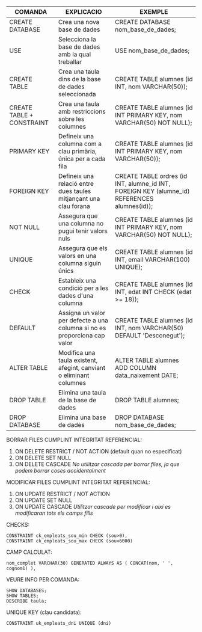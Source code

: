 
| COMANDA                   | EXPLICACIO                                                                | EXEMPLE                                                                                      |
| ------------------------- | ------------------------------------------------------------------------- | -------------------------------------------------------------------------------------------- |
| CREATE DATABASE           | Crea una nova base de dades                                               | CREATE DATABASE nom_base_de_dades;                                                           |
| USE                       | Selecciona la base de dades amb la qual treballar                         | USE nom_base_de_dades;                                                                       |
| CREATE TABLE              | Crea una taula dins de la base de dades seleccionada                      | CREATE TABLE alumnes (id INT, nom VARCHAR(50));                                              |
| CREATE TABLE + CONSTRAINT | Crea una taula amb restriccions sobre les columnes                        | CREATE TABLE alumnes (id INT PRIMARY KEY, nom VARCHAR(50) NOT NULL);                         |
| PRIMARY KEY               | Defineix una columna com a clau primària, única per a cada fila           | CREATE TABLE alumnes (id INT PRIMARY KEY, nom VARCHAR(50));                                  |
| FOREIGN KEY               | Defineix una relació entre dues taules mitjançant una clau forana         | CREATE TABLE ordres (id INT, alumne_id INT, FOREIGN KEY (alumne_id) REFERENCES alumnes(id)); |
| NOT NULL                  | Assegura que una columna no pugui tenir valors nuls                       | CREATE TABLE alumnes (id INT PRIMARY KEY, nom VARCHAR(50) NOT NULL);                         |
| UNIQUE                    | Assegura que els valors en una columna siguin únics                       | CREATE TABLE alumnes (id INT, email VARCHAR(100) UNIQUE);                                    |
| CHECK                     | Estableix una condició per a les dades d'una columna                      | CREATE TABLE alumnes (id INT, edat INT CHECK (edat >= 18));                                  |
| DEFAULT                   | Assigna un valor per defecte a una columna si no es proporciona cap valor | CREATE TABLE alumnes (id INT, nom VARCHAR(50) DEFAULT 'Desconegut');                         |
| ALTER TABLE               | Modifica una taula existent, afegint, canviant o eliminant columnes       | ALTER TABLE alumnes ADD COLUMN data_naixement DATE;                                          |
| DROP TABLE                | Elimina una taula de la base de dades                                     | DROP TABLE alumnes;                                                                          |
| DROP DATABASE             | Elimina una base de dades                                                 | DROP DATABASE nom_base_de_dades;                                                             |

BORRAR FILES CUMPLINT INTEGRITAT REFERENCIAL:
1. ON DELETE RESTRICT / NOT ACTION (default quan no especificat)
2. ON DELETE SET NULL
3. ON DELETE CASCADE
   *No utilitzar cascada per borrar files, ja que podem borrar coses accidentalment*
   
MODIFICAR FILES CUMPLINT INTEGRITAT REFERENCIAL:
1. ON UPDATE RESTRICT / NOT ACTION 
2. ON UPDATE SET NULL
3. ON UPDATE CASCADE
   *Utilitzar cascade per modificar i així es modificaran tots els camps fills*

CHECKS:
```
CONSTRAINT ck_empleats_sou_min CHECK (sou>0), 
CONSTRAINT ck_empleats_sou_max CHECK (sou<6000)
```

CAMP CALCULAT:
```
nom_complet VARCHAR(30) GENERATED ALWAYS AS ( CONCAT(nom, ' ', cognom1) ),
```

VEURE INFO PER COMANDA:
```
SHOW DATABASES;
SHOW TABLES;
DESCRIBE taula;
```

UNIQUE KEY (clau candidata):
```
CONSTRAINT uk_empleats_dni UNIQUE (dni)
```

